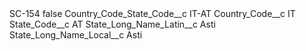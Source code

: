 <?xml version="1.0" encoding="UTF-8"?>
<CustomMetadata xmlns="http://soap.sforce.com/2006/04/metadata" xmlns:xsi="http://www.w3.org/2001/XMLSchema-instance" xmlns:xsd="http://www.w3.org/2001/XMLSchema">
    <label>SC-154</label>
    <protected>false</protected>
    <values>
        <field>Country_Code_State_Code__c</field>
        <value xsi:type="xsd:string">IT-AT</value>
    </values>
    <values>
        <field>Country_Code__c</field>
        <value xsi:type="xsd:string">IT</value>
    </values>
    <values>
        <field>State_Code__c</field>
        <value xsi:type="xsd:string">AT</value>
    </values>
    <values>
        <field>State_Long_Name_Latin__c</field>
        <value xsi:type="xsd:string">Asti</value>
    </values>
    <values>
        <field>State_Long_Name_Local__c</field>
        <value xsi:type="xsd:string">Asti</value>
    </values>
</CustomMetadata>
